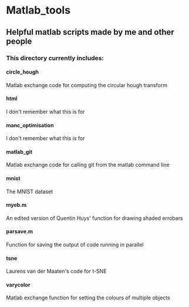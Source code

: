 # Matlab_tools
## Helpful matlab scripts made by me and other people

### This directory currently includes:

#### circle_hough
Matlab exchange code for computing the circular hough transform

#### html
I don't remember what this is for

#### manc_optimisation
I don't remember what this is for

#### matlab_git
Matlab exchange code for calling git from the matlab command line

#### mnist 
The MNIST dataset

#### myeb.m
An edited version of Quentin Huys' function for drawing shaded errobars

#### parsave.m
Function for saving the output of code running in parallel

#### tsne
Laurens van der Maaten's code for t-SNE

#### varycolor
Matlab exchange function for setting the colours of multiple objects
